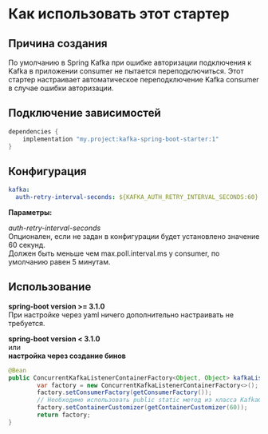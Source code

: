 # Как использовать этот стартер

## Причина создания

По умолчанию в Spring Kafka при ошибке авторизации подключения к Kafka в приложении consumer не пытается переподключиться.
Этот стартер настраивает автоматическое переподключение Kafka consumer в случае ошибки авторизации.

## Подключение зависимостей

```groovy
dependencies {
    implementation "my.project:kafka-spring-boot-starter:1"
}
```

## Конфигурация

```yaml
kafka:
  auth-retry-interval-seconds: ${KAFKA_AUTH_RETRY_INTERVAL_SECONDS:60}
```

__Параметры:__

_auth-retry-interval-seconds_  
Опционален, если не задан в конфигурации будет установлено значение 60 секунд.  
Должен быть меньше чем max.poll.interval.ms у consumer, по умолчанию
равен 5 минутам.

## Использование

__spring-boot version >= 3.1.0__  
При настройке через yaml ничего дополнительно настраивать не требуется.

__spring-boot version < 3.1.0__  
или  
__настройка через создание бинов__

```java
@Bean
public ConcurrentKafkaListenerContainerFactory<Object, Object> kafkaListener() {
        var factory = new ConcurrentKafkaListenerContainerFactory<>();
        factory.setConsumerFactory(getConsumerFactory());
        // Необходимо использовать public static метод из класса KafkaCustomizerConfig
        factory.setContainerCustomizer(getContainerCustomizer(60));
        return factory;
}
```